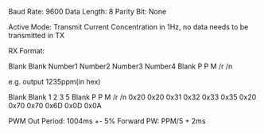 Baud Rate: 9600
Data Length: 8
Parity Bit: None

Active Mode: Transmit Current Concentration in 1Hz, no data needs to be transmitted in TX

RX Format:

Blank Blank Number1 Number2 Number3 Number4 Blank P P M /r /n

e.g. output 1235ppm(in hex)

Blank Blank 1 	 2    3    5 	Blank P    P    M    /r   /n
0x20  0x20  0x31 0x32 0x33 0x35 0x20  0x70 0x70 0x6D 0x0D 0x0A


PWM Out
Period: 1004ms +- 5%
Forward PW: PPM/5 + 2ms